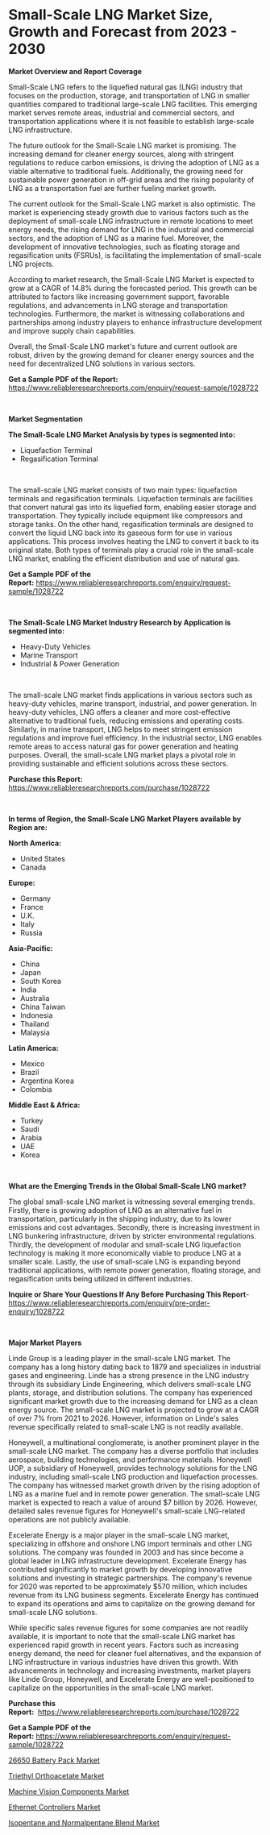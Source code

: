 <p><h1>Small-Scale LNG Market Size, Growth and Forecast from 2023 - 2030</h1></p><p><strong>Market Overview and Report Coverage</strong></p>
<p><p>Small-Scale LNG refers to the liquefied natural gas (LNG) industry that focuses on the production, storage, and transportation of LNG in smaller quantities compared to traditional large-scale LNG facilities. This emerging market serves remote areas, industrial and commercial sectors, and transportation applications where it is not feasible to establish large-scale LNG infrastructure.</p><p>The future outlook for the Small-Scale LNG market is promising. The increasing demand for cleaner energy sources, along with stringent regulations to reduce carbon emissions, is driving the adoption of LNG as a viable alternative to traditional fuels. Additionally, the growing need for sustainable power generation in off-grid areas and the rising popularity of LNG as a transportation fuel are further fueling market growth.</p><p>The current outlook for the Small-Scale LNG market is also optimistic. The market is experiencing steady growth due to various factors such as the deployment of small-scale LNG infrastructure in remote locations to meet energy needs, the rising demand for LNG in the industrial and commercial sectors, and the adoption of LNG as a marine fuel. Moreover, the development of innovative technologies, such as floating storage and regasification units (FSRUs), is facilitating the implementation of small-scale LNG projects.</p><p>According to market research, the Small-Scale LNG Market is expected to grow at a CAGR of 14.8% during the forecasted period. This growth can be attributed to factors like increasing government support, favorable regulations, and advancements in LNG storage and transportation technologies. Furthermore, the market is witnessing collaborations and partnerships among industry players to enhance infrastructure development and improve supply chain capabilities.</p><p>Overall, the Small-Scale LNG market's future and current outlook are robust, driven by the growing demand for cleaner energy sources and the need for decentralized LNG solutions in various sectors.</p></p>
<p><strong>Get a Sample PDF of the Report:</strong> <a href="https://www.reliableresearchreports.com/enquiry/request-sample/1028722">https://www.reliableresearchreports.com/enquiry/request-sample/1028722</a></p>
<p>&nbsp;</p>
<p><strong>Market Segmentation</strong></p>
<p><strong>The Small-Scale LNG Market Analysis by types is segmented into:</strong></p>
<p><ul><li>Liquefaction Terminal</li><li>Regasification Terminal</li></ul></p>
<p>&nbsp;</p>
<p><p>The small-scale LNG market consists of two main types: liquefaction terminals and regasification terminals. Liquefaction terminals are facilities that convert natural gas into its liquefied form, enabling easier storage and transportation. They typically include equipment like compressors and storage tanks. On the other hand, regasification terminals are designed to convert the liquid LNG back into its gaseous form for use in various applications. This process involves heating the LNG to convert it back to its original state. Both types of terminals play a crucial role in the small-scale LNG market, enabling the efficient distribution and use of natural gas.</p></p>
<p><strong>Get a Sample PDF of the Report:</strong>&nbsp;<a href="https://www.reliableresearchreports.com/enquiry/request-sample/1028722">https://www.reliableresearchreports.com/enquiry/request-sample/1028722</a></p>
<p>&nbsp;</p>
<p><strong>The Small-Scale LNG Market Industry Research by Application is segmented into:</strong></p>
<p><ul><li>Heavy-Duty Vehicles</li><li>Marine Transport</li><li>Industrial & Power Generation</li></ul></p>
<p>&nbsp;</p>
<p><p>The small-scale LNG market finds applications in various sectors such as heavy-duty vehicles, marine transport, industrial, and power generation. In heavy-duty vehicles, LNG offers a cleaner and more cost-effective alternative to traditional fuels, reducing emissions and operating costs. Similarly, in marine transport, LNG helps to meet stringent emission regulations and improve fuel efficiency. In the industrial sector, LNG enables remote areas to access natural gas for power generation and heating purposes. Overall, the small-scale LNG market plays a pivotal role in providing sustainable and efficient solutions across these sectors.</p></p>
<p><strong>Purchase this Report:</strong>&nbsp; <a href="https://www.reliableresearchreports.com/purchase/1028722">https://www.reliableresearchreports.com/purchase/1028722</a></p>
<p>&nbsp;</p>
<p><strong>In terms of Region, the Small-Scale LNG Market Players available by Region are:</strong></p>
<p>
    <p> <strong> North America: </strong>
        <ul>
            <li>United States</li>
            <li>Canada</li>
        </ul>
        </p> 
    <p> <strong> Europe: </strong>
        <ul>
            <li>Germany</li>
            <li>France</li>
            <li>U.K.</li>
            <li>Italy</li>
            <li>Russia</li>
        </ul>
        </p> 
    <p> <strong> Asia-Pacific: </strong>
        <ul>
            <li>China</li>
            <li>Japan</li>
            <li>South Korea</li>
            <li>India</li>
            <li>Australia</li>
            <li>China Taiwan</li>
            <li>Indonesia</li>
            <li>Thailand</li>
            <li>Malaysia</li>
        </ul>
        </p> 
    <p> <strong> Latin America: </strong>
        <ul>
            <li>Mexico</li>
            <li>Brazil</li>
            <li>Argentina Korea</li>
            <li>Colombia</li>
        </ul>
        </p> 
    <p> <strong> Middle East & Africa: </strong>
        <ul>
            <li>Turkey</li>
            <li>Saudi</li>
            <li>Arabia</li>
            <li>UAE</li>
            <li>Korea</li>
        </ul>
    </p>
    </p>
<p>&nbsp;</p>
<p><strong>What are the Emerging Trends in the Global Small-Scale LNG market?</strong></p>
<p><p>The global small-scale LNG market is witnessing several emerging trends. Firstly, there is growing adoption of LNG as an alternative fuel in transportation, particularly in the shipping industry, due to its lower emissions and cost advantages. Secondly, there is increasing investment in LNG bunkering infrastructure, driven by stricter environmental regulations. Thirdly, the development of modular and small-scale LNG liquefaction technology is making it more economically viable to produce LNG at a smaller scale. Lastly, the use of small-scale LNG is expanding beyond traditional applications, with remote power generation, floating storage, and regasification units being utilized in different industries.</p></p>
<p><strong>Inquire or Share Your Questions If Any Before Purchasing This Report</strong>- <a href="https://www.reliableresearchreports.com/enquiry/pre-order-enquiry/1028722">https://www.reliableresearchreports.com/enquiry/pre-order-enquiry/1028722</a></p>
<p>&nbsp;</p>
<p><strong>Major Market Players</strong></p>
<p><p>Linde Group is a leading player in the small-scale LNG market. The company has a long history dating back to 1879 and specializes in industrial gases and engineering. Linde has a strong presence in the LNG industry through its subsidiary Linde Engineering, which delivers small-scale LNG plants, storage, and distribution solutions. The company has experienced significant market growth due to the increasing demand for LNG as a clean energy source. The small-scale LNG market is projected to grow at a CAGR of over 7% from 2021 to 2026. However, information on Linde's sales revenue specifically related to small-scale LNG is not readily available.</p><p>Honeywell, a multinational conglomerate, is another prominent player in the small-scale LNG market. The company has a diverse portfolio that includes aerospace, building technologies, and performance materials. Honeywell UOP, a subsidiary of Honeywell, provides technology solutions for the LNG industry, including small-scale LNG production and liquefaction processes. The company has witnessed market growth driven by the rising adoption of LNG as a marine fuel and in remote power generation. The small-scale LNG market is expected to reach a value of around $7 billion by 2026. However, detailed sales revenue figures for Honeywell's small-scale LNG-related operations are not publicly available.</p><p>Excelerate Energy is a major player in the small-scale LNG market, specializing in offshore and onshore LNG import terminals and other LNG solutions. The company was founded in 2003 and has since become a global leader in LNG infrastructure development. Excelerate Energy has contributed significantly to market growth by developing innovative solutions and investing in strategic partnerships. The company's revenue for 2020 was reported to be approximately $570 million, which includes revenue from its LNG business segments. Excelerate Energy has continued to expand its operations and aims to capitalize on the growing demand for small-scale LNG solutions.</p><p>While specific sales revenue figures for some companies are not readily available, it is important to note that the small-scale LNG market has experienced rapid growth in recent years. Factors such as increasing energy demand, the need for cleaner fuel alternatives, and the expansion of LNG infrastructure in various industries have driven this growth. With advancements in technology and increasing investments, market players like Linde Group, Honeywell, and Excelerate Energy are well-positioned to capitalize on the opportunities in the small-scale LNG market.</p></p>
<p><strong>Purchase this Report:</strong>&nbsp;&nbsp;<a href="https://www.reliableresearchreports.com/purchase/1028722">https://www.reliableresearchreports.com/purchase/1028722</a></p>
<p></p>
<p><strong>Get a Sample PDF of the Report:</strong>&nbsp;<a href="https://www.reliableresearchreports.com/enquiry/request-sample/1028722">https://www.reliableresearchreports.com/enquiry/request-sample/1028722</a></p>
<p><p><a href="https://issuu.com/reportprime-2/docs/26650-battery-pack-market-size-2030.pptx?fr=xKAE9_zU1NQ">26650 Battery Pack Market</a></p><p><a href="https://www.linkedin.com/pulse/decoding-triethyl-orthoacetate-market-deep-dive-latest-stpue/">Triethyl Orthoacetate Market</a></p><p><a href="https://www.reportprime.com/machine-vision-components-r2564">Machine Vision Components Market</a></p><p><a href="https://www.reportprime.com/ethernet-controllers-r2562">Ethernet Controllers Market</a></p><p><a href="https://medium.com/@noewwade60/isopentane-and-normalpentane-blend-market-size-growth-forecast-2023-2030-7dc86b6aa8ae">Isopentane and Normalpentane Blend Market</a></p></p>